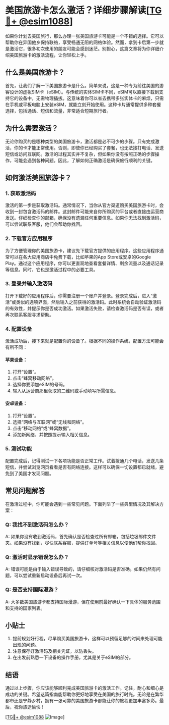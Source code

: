 # 美国旅游卡怎么激活？详细步骤解读[[TG💪+ @esim1088](https://t.me/s/esim1088)]

如果你计划去美国旅行，那么办理一张美国旅游卡可能是一个不错的选择。它可以帮助你在异国他乡保持联络，享受畅通无阻的网络体验。然而，拿到卡后第一步就是激活它，很多初次使用的朋友可能会感到迷茫。别担心，这篇文章将为你详细介绍美国旅游卡的激活流程，让你轻松上手。

## 什么是美国旅游卡？

首先，让我们了解一下美国旅游卡是什么。简单来说，这是一种专为前往美国的游客设计的虚拟SIM卡（eSIM）。与传统的实体SIM卡不同，eSIM可以直接下载到支持它的设备中，无需物理插拔。这意味着你可以省去携带多张实体卡的麻烦，只需在手机或平板电脑上安装eSIM，就能立刻开始使用。这种卡片通常提供多种套餐选择，包括通话、短信和流量，非常适合短期旅行者。

## 为什么需要激活？

无论你购买的是哪种类型的美国旅游卡，激活都是必不可少的步骤。只有完成激活，你的卡才能正常使用。否则，即使你已经购买了套餐，也无法接打电话、发送短信或访问互联网。激活的过程其实并不复杂，但如果你没有按照正确的步骤操作，可能会遇到各种问题。因此，了解如何正确激活是确保旅行顺利的关键。

## 如何激活美国旅游卡？

### 1. 获取激活码

激活的第一步是获取激活码。通常情况下，当你从官方渠道购买美国旅游卡时，会收到一封包含激活码的邮件。这封邮件可能来自你所购买的平台或者直接由运营商发送。仔细检查你的邮箱，确保没有遗漏任何重要信息。如果你无法找到激活码，可以尝试联系客服，他们会帮助你找回。

### 2. 下载官方应用程序

为了方便管理你的美国旅游卡，建议先下载官方提供的应用程序。这些应用程序通常可以在各大应用商店中免费下载，比如苹果的App Store或安卓的Google Play。通过这个应用程序，你可以更直观地查看套餐详情、剩余流量以及通话记录等信息。同时，它也是激活过程中的必要工具。

### 3. 登录并输入激活码

打开下载好的应用程序后，你需要注册一个账户并登录。登录完成后，进入“激活”或类似的选项界面，然后输入之前获得的激活码。此时系统会自动验证激活码的有效性，并提示你是否成功激活。如果激活失败，请检查激活码是否有误，或者再次联系客服寻求帮助。

### 4. 配置设备

激活成功后，接下来就是配置你的设备了。根据不同的操作系统，配置方法可能会有所不同：

#### 苹果设备：
1. 打开“设置”。
2. 点击“蜂窝移动网络”。
3. 选择你要添加eSIM的号码。
4. 输入从运营商那里获取的二维码或手动填写所需信息。

#### 安卓设备：
1. 打开“设置”。
2. 选择“网络与互联网”或“无线和网络”。
3. 点击“移动网络”或“蜂窝数据”。
4. 添加新网络，并按照提示输入相关信息。

### 5. 测试功能

配置完成后，记得测试一下各项功能是否正常工作。试着拨通几个电话，发送几条短信，并尝试浏览网页看看是否有网络连接。这样可以确保一切设置都已就绪，避免到了美国才发现问题。

## 常见问题解答

在激活过程中，你可能会遇到一些常见问题。下面列举了一些典型情况及其解决方案：

### Q: 我找不到激活码怎么办？
A: 如果你没有收到激活码，首先确认是否检查过所有邮箱，包括垃圾邮件文件夹。如果没有找到，尽快联系客服，提供订单号等相关信息以便他们帮你找回。

### Q: 激活时显示错误怎么办？
A: 错误可能是由于输入错误导致的，请仔细核对激活码是否准确。如果仍然有问题，可以尝试重新启动设备后再试一次。

### Q: 是否支持国际漫游？
A: 大多数美国旅游卡都支持国际漫游，但在使用前最好确认一下具体的服务范围和支持的国家列表。

## 小贴士

1. 提前规划好行程，尽早购买美国旅游卡，这样可以预留足够的时间来处理可能出现的问题。
2. 注意保存好激活码及相关凭证，以防丢失。
3. 在出发前熟悉一下设备的操作手册，尤其是关于eSIM的部分。

## 结语

通过以上步骤，你应该能够顺利完成美国旅游卡的激活工作。记住，耐心和细心是成功的关键。希望这篇指南能帮助你更好地享受在美国的旅行时光。无论是在繁华都市还是宁静乡村，拥有一张可靠的美国旅游卡都能让你的旅程更加丰富多彩。最后，祝你旅途愉快！

[[TG💪+ @esim1088](https://t.me/s/esim1088) ![Image](https://i.postimg.cc/4NQfJmqS/Snipaste-2025-05-13-00-14-12.png)]